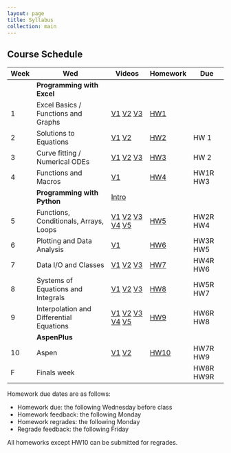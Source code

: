 ```yaml
---
layout: page
title: Syllabus
collection: main
---
```


## Course Schedule

| Week | Wed                           | Videos | Homework | Due |
| ---- | ----------------------------- | ----- | -------- | ---- |
|      | **Programming with Excel**    |       |          |      |
| 1    | Excel Basics / Functions and Graphs | [V1](https://uw.hosted.panopto.com/Panopto/Pages/Viewer.aspx?id=10b7eb70-b609-4579-bf51-aac000f77b53) [V2](https://uw.hosted.panopto.com/Panopto/Pages/Viewer.aspx?id=7f174e9d-2e80-4d22-bf53-aac501084a1b) [V3](https://uw.hosted.panopto.com/Panopto/Pages/Viewer.aspx?id=0cc4f55c-0ba4-44f2-880e-aac5015bdde8)  | [HW1](https://classroom.github.com/a/ljMsiVBN) |      |
| 2    | Solutions to Equations        | [V1](https://uw.hosted.panopto.com/Panopto/Pages/Viewer.aspx?id=b4477b6a-c13c-495f-b0dc-aac501618d9b) [V2](https://uw.hosted.panopto.com/Panopto/Pages/Viewer.aspx?id=256656a3-aced-48f4-9a01-aac600fd4312)      | [HW2](https://classroom.github.com/a/OA83cjRI)         | HW 1 |
| 3    | Curve fitting / Numerical ODEs | [V1](https://uw.hosted.panopto.com/Panopto/Pages/Viewer.aspx?id=59af865c-26f8-40e7-b75a-aac601021d19) [V2](https://uw.hosted.panopto.com/Panopto/Pages/Viewer.aspx?id=1987ddc6-8d38-45be-90b0-aac6013657c6) [V3](https://uw.hosted.panopto.com/Panopto/Pages/Viewer.aspx?id=75786fce-64fd-4ecd-9080-aad10160accb)     | [HW3](https://classroom.github.com/a/gxTnc9dR)         | HW 2 |
| 4    | Functions and Macros          | [V1](https://uw.hosted.panopto.com/Panopto/Pages/Viewer.aspx?id=1520644d-c25a-47b2-b7e0-aad20139c1ea)      | [HW4](https://classroom.github.com/a/SLHmJ7pr)         | HW1R HW3 |
|      | **Programming with Python**   | [Intro](https://uw.hosted.panopto.com/Panopto/Pages/Viewer.aspx?id=472cbdec-7acc-46c0-969e-ab0a015456ce)      |             |    |   
| 5    | Functions, Conditionals, Arrays, Loops    | [V1](https://uw.hosted.panopto.com/Panopto/Pages/Viewer.aspx?id=87d3c6eb-5778-41c3-962c-ab0a015c0190) [V2](https://uw.hosted.panopto.com/Panopto/Pages/Viewer.aspx?id=744feb80-d786-4a2a-84ff-ab0b011315f0) [V3](https://uw.hosted.panopto.com/Panopto/Pages/Viewer.aspx?id=27936d20-6371-48fb-ad8f-ab0a012de38d) [V4](https://uw.hosted.panopto.com/Panopto/Pages/Viewer.aspx?id=6d7f135c-eee6-4f68-b1f6-ab0b0118c312) [V5](https://uw.hosted.panopto.com/Panopto/Pages/Viewer.aspx?id=d1975cfa-c669-4baf-a6c8-ab0b0120c3ca)     | [HW5](https://classroom.github.com/a/vBEh2-oc)         | HW2R HW4 |   
| 6    | Plotting and Data Analysis    | [V1](https://uw.hosted.panopto.com/Panopto/Pages/Viewer.aspx?id=d1631a54-754b-4d1a-9b18-ab0b01274f5b)       | [HW6](https://classroom.github.com/a/Gzz_nF2_)         | HW3R HW5 |    
| 7    | Data I/O and Classes  | [V1](https://uw.hosted.panopto.com/Panopto/Pages/Viewer.aspx?id=1a1fcbbd-794e-4520-bedd-ab0b0173f95c) [V2](https://uw.hosted.panopto.com/Panopto/Pages/Viewer.aspx?id=ccf0fb19-559c-44e0-ba79-ab0b0187e918) [V3](https://uw.hosted.panopto.com/Panopto/Pages/Viewer.aspx?id=b63d79d6-b502-4987-9819-ab0c0126a5cf)      | [HW7](https://classroom.github.com/a/JDJf8rUH)         | HW4R HW6 |
| 8    | Systems of Equations and Integrals | [V1](https://uw.hosted.panopto.com/Panopto/Pages/Viewer.aspx?id=57a5c200-fc68-47ea-8b3b-ab0c01737904) [V2](https://uw.hosted.panopto.com/Panopto/Pages/Viewer.aspx?id=3a9d71a5-ab64-4c16-9700-ab0c01789f87) [V3](https://uw.hosted.panopto.com/Panopto/Pages/Viewer.aspx?id=652a8a0d-4cf6-4173-a65b-ab0c017eb23a)      | [HW8](https://classroom.github.com/a/FjwJN1-W)         | HW5R HW7 |
| 9    | Interpolation and Differential Equations | [V1](https://uw.hosted.panopto.com/Panopto/Pages/Viewer.aspx?id=fe5b1b71-0e09-4eec-bd35-ab0c01896e54) [V2](https://uw.hosted.panopto.com/Panopto/Pages/Viewer.aspx?id=4a9a25d2-4979-4cd6-a74b-ab0d000558ec) [V3](https://uw.hosted.panopto.com/Panopto/Pages/Viewer.aspx?id=ab845163-915d-4482-87e7-ab0d010cf046) [V4](https://uw.hosted.panopto.com/Panopto/Pages/Viewer.aspx?id=0e318939-f191-4025-a3eb-ab0d0113e2c9) [V5](https://uw.hosted.panopto.com/Panopto/Pages/Viewer.aspx?id=2a484ed3-b2f5-4bc1-8538-ab0d011b0735)     | [HW9](https://classroom.github.com/a/A5PAICio) | HW6R HW8 |
|      | **AspenPlus**                 |       |             | |
| 10   | Aspen                         | [V1](https://uw.hosted.panopto.com/Panopto/Pages/Viewer.aspx?id=9e6be496-8a0a-4e1e-954f-ab1a01016a6c) [V2](https://uw.hosted.panopto.com/Panopto/Pages/Viewer.aspx?id=68528908-5ae1-4723-8c44-ab1a010c33fb)      | [HW10](https://classroom.github.com/a/VpciPCDY) | HW7R HW9 |
| F    | Finals week |  |  | HW8R HW9R |

Homework due dates are as follows:

* Homework due: the following Wednesday before class
* Homework feedback: the following Monday
* Homework regrades: the following Monday
* Regrade feedback: the following Friday

All homeworks except HW10 can be submitted for regrades.
